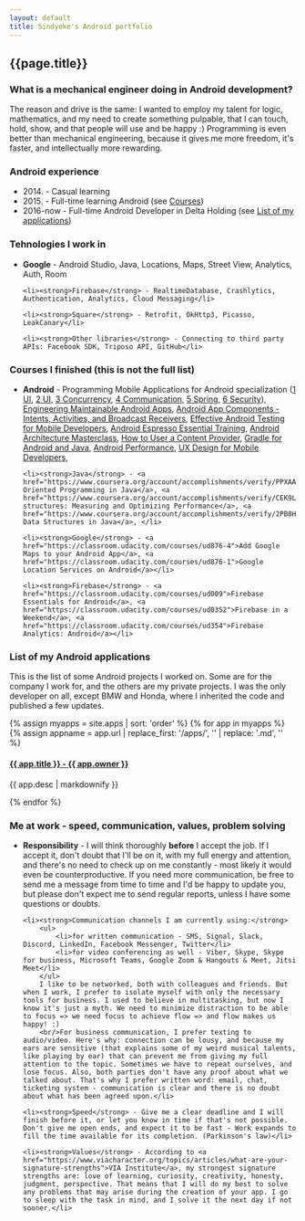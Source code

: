 ```yaml
---
layout: default
title: Sindyoke's Android portfolio
---
```


<h2>{{page.title}}</h2>

<h3>What is a mechanical engineer doing in Android development?</h3>
The reason and drive is the same: I wanted to employ my talent for logic, mathematics, and my need to create something pulpable, that I can touch, hold, show, and that people will use and be happy :) Programming is even better than mechanical engineering, because it gives me more freedom, it's faster, and intellectually more rewarding.

<h3>Android experience</h3>
<ul>
	<li>2014. - Casual learning</li>
	<li>2015. - Full-time learning Android (see <a href="#courses">Courses</a>)</li>
	<li>2016-now - Full-time Android Developer in Delta Holding (see <a href="#apps">List of my applications</a>)</li>
</ul>

<h3>Tehnologies I work in</h3>
<ul>
	<li><strong>Google</strong> - Android Studio, Java, Locations, Maps, Street View, Analytics, Auth, Room</li>

	<li><strong>Firebase</strong> - RealtimeDatabase, Crashlytics, Authentication, Analytics, Cloud Messaging</li>
	
	<li><strong>Square</strong> - Retrofit, OkHttp3, Picasso, LeakCanary</li>
	
	<li><strong>Other libraries</strong> - Connecting to third party APIs: Facebook SDK, Triposo API, GitHub</li>
</ul>

<a name="courses"></a>
<h3>Courses I finished (this is not the full list)</h3>
<ul>
	<li><strong>Android</strong> - Programming Mobile Applications for Android specialization (<a href="https://www.coursera.org/account/accomplishments/verify/4D6L7Z92PZ">1 UI</a>, <a href="https://www.coursera.org/account/accomplishments/verify/HQK9DS4AM5">2 UI</a>, <a href="https://www.coursera.org/account/accomplishments/verify/54V9WRCTQ6">3 Concurrency</a>, <a href="https://www.coursera.org/account/accomplishments/verify/FH8VR9GZJL">4 Communication</a>, <a href="https://www.coursera.org/account/accomplishments/verify/Z5E3MKTCRG">5 Spring</a>, <a href="https://www.coursera.org/account/accomplishments/verify/Q86TZVQR5W">6 Security</a>), <a href="https://www.coursera.org/account/accomplishments/verify/HT2SQRZE6SEA">Engineering Maintainable Android Apps</a>, <a href="https://www.coursera.org/account/accomplishments/verify/QDPDDM645QQV">Android App Components - Intents, Activities, and Broadcast Receivers</a>, <a href="http://www.linkedin.com/learning/effective-android-testing-for-mobile-developers">Effective Android Testing for Mobile Developers</a>, <a href="http://www.linkedin.com/learning/android-espresso-essential-training">Android Espresso Essential Training</a>, <a href="https://www.udemy.com/certificate/UC-JZINA7BS/">Android Architecture Masterclass</a>, <a href="https://classroom.udacity.com/courses/ud258">How to User a Content Provider</a>, <a href="https://classroom.udacity.com/courses/ud867">Gradle for Android and Java</a>, <a href="https://classroom.udacity.com/courses/ud825">Android Performance</a>, <a href="https://classroom.udacity.com/courses/ud849">UX Design for Mobile Developers</a>, </li>
	
	<li><strong>Java</strong> - <a href="https://www.coursera.org/account/accomplishments/verify/PPXAA2WR86P4">Object Oriented Programming in Java</a>, <a href="https://www.coursera.org/account/accomplishments/verify/CEK9LEASEFFW">Data structures: Measuring and Optimizing Performance</a>, <a href="https://www.coursera.org/account/accomplishments/verify/2PB8HR7JHL5H">Advanced Data Structures in Java</a>, </li>
	
	<li><strong>Google</strong> - <a href="https://classroom.udacity.com/courses/ud876-4">Add Google Maps to your Android App</a>, <a href="https://classroom.udacity.com/courses/ud876-1">Google Location Services on Android</a></li>

	<li><strong>Firebase</strong> - <a href="https://classroom.udacity.com/courses/ud009">Firebase Essentials for Android</a>, <a href="https://classroom.udacity.com/courses/ud0352">Firebase in a Weekend</a>, <a href="https://classroom.udacity.com/courses/ud354">Firebase Analytics: Android</a></li>
</ul>

<a name="apps"></a>
<h3>List of my Android applications</h3>
This is the list of some Android projects I worked on. Some are for the company I work for, and the others are my private projects. I was the only developer on all, except BMW and Honda, where I inherited the code and published a few updates.

{% assign myapps = site.apps | sort: 'order' %}
{% for app in myapps %}
	{% assign appname = app.url | replace_first: '/apps/', '' | replace: '.md', '' %}
  <h4><a href="{{ '/_apps/' | append: appname }}">{{ app.title }} - {{ app.owner }}</a></h4>
  <p>{{ app.desc | markdownify }}</p>
{% endfor %}

<h3>Me at work - speed, communication, values, problem solving</h3>
<ul>
	<li><strong>Responsibility</strong> - I will think thoroughly <strong>before</strong> I accept the job. If I accept it, don't doubt that I'll be on it, with my full energy and attention, and there's no need to check up on me constantly - most likely it would even be counterproductive. If you need more communication, be free to send me a message from time to time and I'd be happy to update you, but please don't expect me to send regular reports, unless I have some questions or doubts.</li>

	<li><strong>Communication channels I am currently using:</strong>
		<ul>
			<li>for written communication - SMS, Signal, Slack, Discord, LinkedIn, Facebook Messenger, Twitter</li>
			<li>for video conferencing as well - Viber, Skype, Skype for business, Microsoft Teams, Google Zoom & Hangouts & Meet, Jitsi Meet</li>
		</ul>
		I like to be networked, both with colleagues and friends. But when I work, I prefer to isolate myself with only the necessary tools for business. I used to believe in multitasking, but now I know it's just a myth. We need to minimize distraction to be able to focus => we need focus to achieve flow => and flow makes us happy! :)
		<br/>For business communication, I prefer texting to audio/video. Here's why: connection can be lousy, and because my ears are sensitive (that explains some of my weird musical talents, like playing by ear) that can prevent me from giving my full attention to the topic. Sometimes we have to repeat ourselves, and lose focus. Also, both parties don't have any proof about what we talked about. That's why I prefer written word: email, chat, ticketing system - communication is clear and there is no doubt about what has been agreed upon.</li>
	
	<li><strong>Speed</strong> - Give me a clear deadline and I will finish before it, or let you know in time if that's not possible. Don't give me open ends, and expect it to be fast - Work expands to fill the time available for its completion. (Parkinson's law)</li>
	
	<li><strong>Values</strong> - According to <a href="https://www.viacharacter.org/topics/articles/what-are-your-signature-strengths">VIA Institute</a>, my strongest signature strengths are: love of learning, curiosity, creativity, honesty, judgment, perspective. That means that I will do my best to solve any problems that may arise during the creation of your app. I go to sleep with the task in mind, and I solve it the next day if not sooner.</li>
</ul>